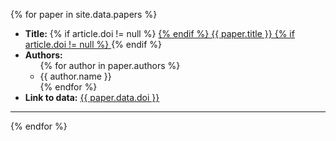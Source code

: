{% for paper in site.data.papers %}

<ul>
	<li>
		<b>Title:</b> 
		{% if article.doi != null %}
		<a href="{{ article.doi }}">
		{% endif %}
		{{ paper.title }}
		{% if article.doi != null %}
		</a>
		{% endif %}
	</li>
	<li>
		<b>Authors:</b>
		<ul>
			{% for author in paper.authors %}
			<li>{{ author.name }}</li>
			{% endfor %} 
		</ul>
	</li>
	<li>
		<b>Link to data:</b>
		<a href="{{ paper.data.doi }}">{{ paper.data.doi }}</a>
	</li>	
</ul>
<hr/>

{% endfor %}